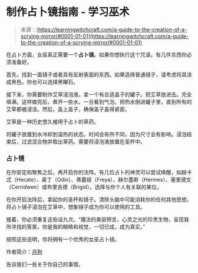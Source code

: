 <!--yml

类别：未分类

日期：2024-06-12 18:16:35

-->

# 制作占卜镜指南 - 学习巫术

> 来源：[https://learningwitchcraft.com/a-guide-to-the-creation-of-a-scrying-mirror/#0001-01-01](https://learningwitchcraft.com/a-guide-to-the-creation-of-a-scrying-mirror/#0001-01-01)

在占卜方面，女巫真正需要一个**占卜镜**。如果你想执行这个咒语，有几件东西你必须准备好。

首先，找到一面镜子或者具有反射表面的东西。如果选择普通镜子，请考虑将其涂成黑色。你也可以选择黑曜石。

接下来，你需要制作艾草浸泡液。拿一个有合适盖子的罐子。把艾草放进去。完全填满。这样做完后，煮开一些水。一旦看到气泡，把热水倒进罐子里，直到所有的艾草都被浸没。然后，盖上盖子，确保盖子盖得紧密。

艾草是一种历史悠久被用于占卜的草药。

将罐子放置到水冷却到温热的状态。时间会有所不同，因为尺寸会有影响。浸泡结束后，过滤混合物并取出草药。需要将浸泡液放置在圣杯中。

### 占卜镜

在你安定和聚焦之后，再开启你的法阵。有几位占卜的神灵可以尝试唤醒，如赫卡忒（Hecate）、奥丁（Odin）、弗蕾娅（Freya）、赫尔墨斯（Hermes）、塞里德文（Cerridwen）或布里吉德（Brigid）。选择与你个人有关联的某位。

在你开启法阵后，拿起你的圣杯和镜子。清除头脑中可能消耗你的任何其他思想。将占卜镜子浸泡在艾草中，想象镜子成为你可以使用的工具。

接着，你必须重复这些话九次。“魔法的美丽预言，心灵之光的珍贵生物，呈现我所寻找的答案，你是我的眼睛和视觉，一切已成，成为真实。”

按照这些说明，你将拥有一个优秀的女巫占卜镜。

作者简介：[月狗](https://learningwitchcraft.com/profile/?tthayer/)

告诉我们一些关于你自己的事情。

